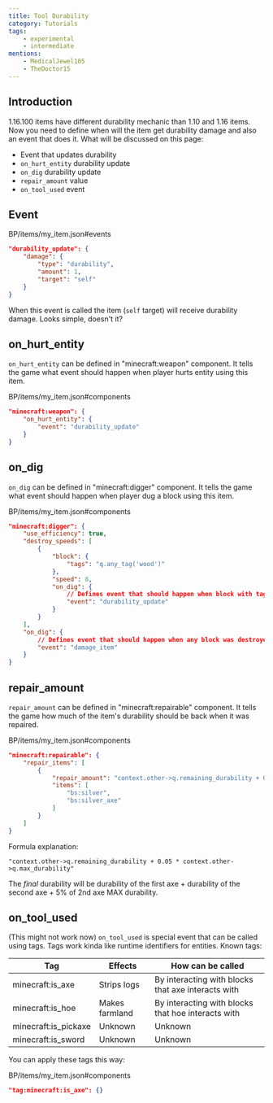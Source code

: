 ```yaml
---
title: Tool Durability
category: Tutorials
tags:
    - experimental
    - intermediate
mentions:
    - MedicalJewel105
    - TheDoctor15
---
```


## Introduction

1.16.100 items have different durability mechanic than 1.10 and 1.16 items.
Now you need to define when will the item get durability damage and also an event that does it.
What will be discussed on this page:

-	Event that updates durability
-	`on_hurt_entity` durability update
-	`on_dig` durability update
-	`repair_amount` value
-	`on_tool_used` event

## Event

<CodeHeader>BP/items/my_item.json#events</CodeHeader>

```json
"durability_update": {
    "damage": {
        "type": "durability",
        "amount": 1,
        "target": "self"
    }
}
```

When this event is called the item (`self` target) will receive durability damage.
Looks simple, doesn't it?

## on_hurt_entity

`on_hurt_entity` can be defined in "minecraft:weapon" component. It tells the game what event should happen when player hurts entity using this item.

<CodeHeader>BP/items/my_item.json#components</CodeHeader>

```json
"minecraft:weapon": {
    "on_hurt_entity": {
        "event": "durability_update"
    }
}
```

## on_dig

`on_dig` can be defined in "minecraft:digger" component. It tells the game what event should happen when player dug a block using this item.

<CodeHeader>BP/items/my_item.json#components</CodeHeader>

```json
"minecraft:digger": {
    "use_efficiency": true,
    "destroy_speeds": [
        {
            "block": {
                "tags": "q.any_tag('wood')"
            },
            "speed": 8,
            "on_dig": {
				// Defines event that should happen when block with tag wood was dug.
                "event": "durability_update"
            }
        }
    ],
    "on_dig": {
		// Defines event that should happen when any block was destroyed.
        "event": "damage_item"
    }
}
```

## repair_amount

`repair_amount` can be defined in "minecraft:repairable" component. It tells the game how much of the item's durability should be back when it was repaired.

<CodeHeader>BP/items/my_item.json#components</CodeHeader>

```json
"minecraft:repairable": {
    "repair_items": [
        {
            "repair_amount": "context.other->q.remaining_durability + 0.05 * context.other->q.max_durability",
            "items": [
                "bs:silver",
                "bs:silver_axe"
            ]
        }
    ]
}
```

Formula explanation:

`"context.other->q.remaining_durability + 0.05 * context.other->q.max_durability"`

The _final_ durability will be durability of the first axe + durability of the second axe + 5% of 2nd axe MAX durability.

## on_tool_used

(This might not work now)
`on_tool_used` is special event that can be called using tags.
Tags work kinda like runtime identifiers for entities.
Known tags:

| Tag                  | Effects           | How can be called                                  |
| -------------------- | ----------------- | -------------------------------------------------- |
| minecraft:is_axe     | Strips logs       | By interacting with blocks that axe interacts with |
| minecraft:is_hoe     | Makes farmland    | By interacting with blocks that hoe interacts with |
| minecraft:is_pickaxe | Unknown           | Unknown                                            |
| minecraft:is_sword   | Unknown           | Unknown                                            |

You can apply these tags this way:

<CodeHeader>BP/items/my_item.json#components</CodeHeader>

```json
"tag:minecraft:is_axe": {}
```
